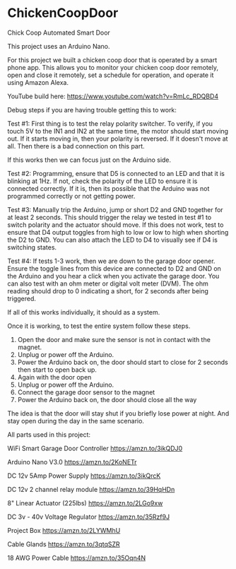 # ChickenCoopDoor
Chick Coop Automated Smart Door

This project uses an Arduino Nano.

For this project we built a chicken coop door that is operated by a smart phone app. 
This allows you to monitor your chicken coop door remotely, open and close it remotely, set a schedule for operation, and operate it using Amazon Alexa.

YouTube build here: https://www.youtube.com/watch?v=RmLc_RDQBD4

Debug steps if you are having trouble getting this to work:

Test #1:
First thing is to test the relay polarity switcher. To verify, if you touch 5V to the IN1 and IN2 at the same time, the motor should start moving out. 
If it starts moving in, then your polarity is reversed.
If it doesn't move at all. Then there is a bad connection on this part.
 
If this works then we can focus just on the Arduino side.
 
Test #2:
Programming, ensure that D5 is connected to an LED and that it is blinking at 1Hz. If not, check the polarity of the LED to ensure it is connected correctly. If it is, then its possible that the Arduino was not programmed correctly or not getting power.
 
Test #3:
Manually trip the Arduino, jump or short D2 and GND together for at least 2 seconds. This should trigger the relay we tested in test #1 to switch polarity and the actuator should move.
If this does not work, test to ensure that D4 output toggles from high to low or low to high when shorting the D2 to GND. You can also attach the LED to D4 to visually see if D4 is switching states.
 
Test #4:
If tests 1-3 work, then we are down to the garage door opener. Ensure the toggle lines from this device are connected to D2 and GND on the Arduino and you hear a click when you activate the garage door. You can also test with an ohm meter or digital volt meter (DVM). The ohm reading should drop to 0 indicating a short, for 2 seconds after being triggered.
 
If all of this works individually, it should as a system.
 
Once it is working, to test the entire system follow these steps.
1. Open the door and make sure the sensor is not in contact with the magnet.
2. Unplug or power off the Arduino.
3. Power the Arduino back on, the door should start to close for 2 seconds then start to open back up.
4. Again with the door open
5. Unplug or power off the Arduino.
6. Connect the garage door sensor to the magnet
7. Power the Arduino back on, the door should close all the way
 
The idea is that the door will stay shut if you briefly lose power at night. And stay open during the day in the same scenario.


All parts used in this project:

WiFi Smart Garage Door Controller
https://amzn.to/3ikQDJ0

Arduino Nano V3.0 
https://amzn.to/2KoNETr

DC 12v 5Amp Power Supply
https://amzn.to/3ikQrcK

DC 12v 2 channel relay module
https://amzn.to/39HqHDn

8" Linear Actuator (225lbs)
https://amzn.to/2LGo9xw

DC 3v - 40v Voltage Regulator
https://amzn.to/35Rzf9J

Project Box
https://amzn.to/2LYWMhU

Cable Glands
https://amzn.to/3qtqSZR

18 AWG Power Cable
https://amzn.to/35Oqn4N
